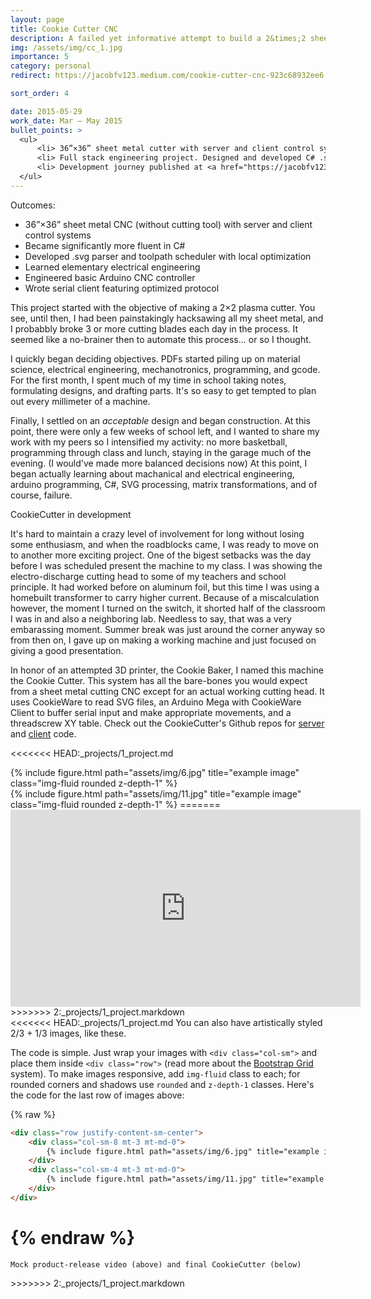 ```yaml
---
layout: page
title: Cookie Cutter CNC
description: A failed yet informative attempt to build a 2&times;2 sheet metal cutter
img: /assets/img/cc_1.jpg
importance: 5
category: personal
redirect: https://jacobfv123.medium.com/cookie-cutter-cnc-923c68932ee6

sort_order: 4

date: 2015-05-29
work_date: Mar – May 2015
bullet_points: >
  <ul>
      <li> 36”×36” sheet metal cutter with server and client control systems </li>
      <li> Full stack engineering project. Designed and developed C# .svg parser, toolpath scheduler, and optimizer, Arduino C controller with serial protocol and electronics, and CNC machine with electrodischarge machining head </li>
      <li> Development journey published at <a href="https://jacobfv123.medium.com/cookie-cutter-cnc-923c68932ee6">https://jacobfv123.medium.com/cookie-cutter-cnc-923c68932ee6</a> </li>
  </ul>
---
```


Outcomes:

- 36”×36” sheet metal CNC (without cutting tool) with server and client control systems
- Became significantly more fluent in C#
- Developed .svg parser and toolpath scheduler with local optimization
- Learned elementary electrical engineering
- Engineered basic Arduino CNC controller
- Wrote serial client featuring optimized protocol

<div class="row justify-content-sm-center">
    <div class="col-sm-8 mt-3 mt-md-0">
        This project started with the objective of making a 2&times;2 plasma cutter. You see, until then, I had been painstakingly hacksawing all my sheet metal, and I probabbly broke 3 or more cutting blades each day in the process. It seemed like a no-brainer then to automate this process... or so I thought.
    </div>
    <div class="col-sm-4 mt-3 mt-md-0">
        <img class="img-fluid rounded z-depth-1" src="{{ '/assets/img/cc_problem.jpg' | relative_url }}" alt="" title="example image"/>
    </div>
</div>
<div class="caption"></div>

I quickly began deciding objectives. PDFs started piling up on material science, electrical engineering, mechanotronics, programming, and gcode. For the first month, I spent much of my time in school taking notes, formulating designs, and drafting parts. It's so easy to get tempted to plan out every millimeter of a machine.

Finally, I settled on an _acceptable_ design and began construction. At this point, there were only a few weeks of school left, and I wanted to share my work with my peers so I intensified my activity: no more basketball, programming through class and lunch, staying in the garage much of the evening. (I would've made more balanced decisions now) At this point, I began actually learning about machanical and electrical engineering, arduino programming, C#, SVG processing, matrix transformations, and of course, failure.

<div class="row">
    <div class="col-sm mt-3 mt-md-0">
        <img class="img-fluid rounded z-depth-1" src="{{ '/assets/img/cc_0.jpg' | relative_url }}" alt="" title="CookieCutter mechanotronics"/>
    </div>
    <div class="col-sm mt-3 mt-md-0">
        <img class="img-fluid rounded z-depth-1" src="{{ '/assets/img/cc_2.jpg' | relative_url }}" alt="" title="CookieCutter electronics"/>
    </div>
    <div class="col-sm mt-3 mt-md-0">
        <img class="img-fluid rounded z-depth-1" src="{{ '/assets/img/cc_1.jpg' | relative_url }}" alt="" title="CookieCutter mechanotronics"/>
    </div>
</div>
<div class="caption">
    CookieCutter in development
</div>

It's hard to maintain a crazy level of involvement for long without losing some enthusiasm, and when the roadblocks came, I was ready to move on to another more exciting project. One of the bigest setbacks was the day before I was scheduled present the machine to my class. I was showing the electro-discharge cutting head to some of my teachers and school principle. It had worked before on aluminum foil, but this time I was using a homebuilt transformer to carry higher current. Because of a miscalculation however, the moment I turned on the switch, it shorted half of the classroom I was in and also a neighboring lab. Needless to say, that was a very embarassing moment. Summer break was just around the corner anyway so from then on, I gave up on making a working machine and just focused on giving a good presentation.

In honor of an attempted 3D printer, the Cookie Baker, I named this machine the Cookie Cutter. This system has all the bare-bones you would expect from a sheet metal cutting CNC except for an actual working cutting head. It uses CookieWare to read SVG files, an Arduino Mega with CookieWare Client to buffer serial input and make appropriate movements, and a threadscrew XY table. Check out the CookieCutter's Github repos for [server](https://github.com/JacobFV/CookieControl) and [client](https://github.com/JacobFV/Arduino-CookieControl) code.

<<<<<<< HEAD:_projects/1_project.md
<div class="row justify-content-sm-center">
    <div class="col-sm-8 mt-3 mt-md-0">
        {% include figure.html path="assets/img/6.jpg" title="example image" class="img-fluid rounded z-depth-1" %}
    </div>
    <div class="col-sm-4 mt-3 mt-md-0">
        {% include figure.html path="assets/img/11.jpg" title="example image" class="img-fluid rounded z-depth-1" %}
=======
<div class="row">
    <div class="col-sm mt-3 mt-md-0">
        <iframe width="560" height="315" src="https://www.youtube.com/embed/dyWwv9mZEvk?start=61" title="YouTube video player" frameborder="0" class="z-depth-1 rounded" allow="accelerometer; autoplay; clipboard-write; encrypted-media; gyroscope; picture-in-picture" allowfullscreen></iframe>
>>>>>>> 2:_projects/1_project.markdown
    </div>
    <img class="img-fluid rounded z-depth-1" src="{{ '/assets/img/cc_3.jpg' | relative_url }}" alt="" title="Final CookieCutter"/>
</div>
<div class="caption">
<<<<<<< HEAD:_projects/1_project.md
    You can also have artistically styled 2/3 + 1/3 images, like these.
</div>


The code is simple.
Just wrap your images with `<div class="col-sm">` and place them inside `<div class="row">` (read more about the <a href="https://getbootstrap.com/docs/4.4/layout/grid/">Bootstrap Grid</a> system).
To make images responsive, add `img-fluid` class to each; for rounded corners and shadows use `rounded` and `z-depth-1` classes.
Here's the code for the last row of images above:

{% raw %}
```html
<div class="row justify-content-sm-center">
    <div class="col-sm-8 mt-3 mt-md-0">
        {% include figure.html path="assets/img/6.jpg" title="example image" class="img-fluid rounded z-depth-1" %}
    </div>
    <div class="col-sm-4 mt-3 mt-md-0">
        {% include figure.html path="assets/img/11.jpg" title="example image" class="img-fluid rounded z-depth-1" %}
    </div>
</div>
```
{% endraw %}
=======
    Mock product-release video (above) and final CookieCutter (below)
</div>
>>>>>>> 2:_projects/1_project.markdown
